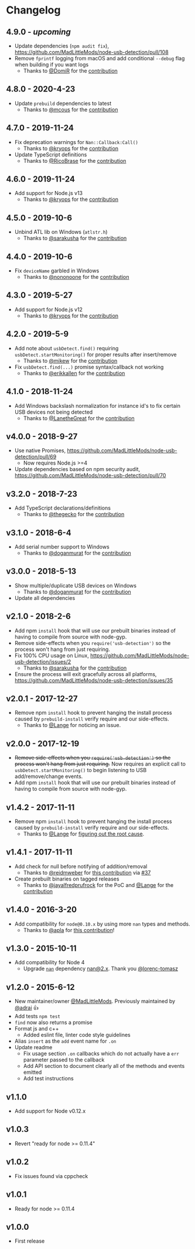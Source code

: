 # Changelog

## 4.9.0 - _upcoming_

- Update dependencies (`npm audit fix`), https://github.com/MadLittleMods/node-usb-detection/pull/108
- Remove `fprintf` logging from macOS and add conditional `--debug` flag when building if you want logs
  - Thanks to [@DomiR](https://github.com/DomiR) for the [contribution](https://github.com/MadLittleMods/node-usb-detection/pull/101)

## 4.8.0 - 2020-4-23

- Update `prebuild` dependencies to latest
  - Thanks to [@mcous](https://github.com/mcous) for the [contribution](https://github.com/MadLittleMods/node-usb-detection/pull/106)

## 4.7.0 - 2019-11-24

- Fix deprecation warnings for `Nan::Callback:Call()`
  - Thanks to [@kryops](https://github.com/kryops) for the [contribution](https://github.com/MadLittleMods/node-usb-detection/pull/93)
- Update TypeScript definitions
  - Thanks to [@RicoBrase](https://github.com/RicoBrase) for the [contribution](https://github.com/MadLittleMods/node-usb-detection/pull/90)

## 4.6.0 - 2019-11-24

- Add support for Node.js v13
  - Thanks to [@kryops](https://github.com/kryops) for the [contribution](https://github.com/MadLittleMods/node-usb-detection/pull/92)

## 4.5.0 - 2019-10-6

- Unbind ATL lib on Windows (`atlstr.h`)
  - Thanks to [@sarakusha](https://github.com/sarakusha) for the [contribution](https://github.com/MadLittleMods/node-usb-detection/pull/84)

## 4.4.0 - 2019-10-6

- Fix `deviceName` garbled in Windows
  - Thanks to [@nononoone](https://github.com/nononoone) for the [contribution](https://github.com/MadLittleMods/node-usb-detection/pull/86)

## 4.3.0 - 2019-5-27

- Add support for Node.js v12
  - Thanks to [@kryops](https://github.com/kryops) for the [contribution](https://github.com/MadLittleMods/node-usb-detection/pull/81)

## 4.2.0 - 2019-5-9

- Add note about `usbDetect.find()` requiring `usbDetect.startMonitoring()` for proper results after insert/remove
  - Thanks to [@mikew](https://github.com/mikew) for the [contribution](https://github.com/MadLittleMods/node-usb-detection/pull/79)
- Fix `usbDetect.find(...)` promise syntax/callback not working
  - Thanks to [@erikkallen](https://github.com/erikkallen) for the [contribution](https://github.com/MadLittleMods/node-usb-detection/pull/74)

## 4.1.0 - 2018-11-24

- Add Windows backslash normalization for instance id's to fix certain USB devices not being detected
  - Thanks to [@LanetheGreat](https://github.com/LanetheGreat) for the [contribution](https://github.com/MadLittleMods/node-usb-detection/pull/73)

## v4.0.0 - 2018-9-27

- Use native Promises, https://github.com/MadLittleMods/node-usb-detection/pull/69
  - Now requires Node.js >=4
- Update dependencies based on npm security audit, https://github.com/MadLittleMods/node-usb-detection/pull/70

## v3.2.0 - 2018-7-23

- Add TypeScript declarations/definitions
  - Thanks to [@thegecko](https://github.com/thegecko) for the [contribution](https://github.com/MadLittleMods/node-usb-detection/pull/66)

## v3.1.0 - 2018-6-4

- Add serial number support to Windows
  - Thanks to [@doganmurat](https://github.com/doganmurat) for the [contribution](https://github.com/MadLittleMods/node-usb-detection/pull/62)

## v3.0.0 - 2018-5-13

- Show multiple/duplicate USB devices on Windows
  - Thanks to [@doganmurat](https://github.com/doganmurat) for the [contribution](https://github.com/MadLittleMods/node-usb-detection/pull/54)
- Update all dependencies

## v2.1.0 - 2018-2-6

- Add npm `install` hook that will use our prebuilt binaries instead of having to compile from source with node-gyp.
- Remove side-effects when you `require('usb-detection')` so the process won't hang from just requiring.
- Fix 100% CPU usage on Linux, https://github.com/MadLittleMods/node-usb-detection/issues/2
  - Thanks to [@sarakusha](https://github.com/sarakusha) for the [contribution](https://github.com/MadLittleMods/node-usb-detection/pull/21)
- Ensure the process will exit gracefully across all platforms, https://github.com/MadLittleMods/node-usb-detection/issues/35

## v2.0.1 - 2017-12-27

- Remove npm `install` hook to prevent hanging the install process caused by `prebuild-install` verify require and our side-effects.
  - Thanks to [@Lange](https://github.com/Lange) for noticing an issue.

## v2.0.0 - 2017-12-19

- ~~Remove side-effects when you `require('usb-detection')` so the process won't hang from just requiring.~~
  Now requires an explicit call to `usbDetect.startMonitoring()` to begin listening to USB add/remove/change events.
- Add npm `install` hook that will use our prebuilt binaries instead of having to compile from source with node-gyp.

## v1.4.2 - 2017-11-11

- Remove npm `install` hook to prevent hanging the install process caused by `prebuild-install` verify require and our side-effects.
  - Thanks to [@Lange](https://github.com/Lange) for [figuring out the root cause](https://github.com/MadLittleMods/node-usb-detection/pull/47#issuecomment-343714022).

## v1.4.1 - 2017-11-11

- Add check for null before notifying of addition/removal
  - Thanks to [@reidmweber](https://github.com/reidmweber) for [this contribution](https://github.com/MadLittleMods/node-usb-detection/pull/32) via [#37](https://github.com/MadLittleMods/node-usb-detection/pull/37)
- Create prebuilt binaries on tagged releases
  - Thanks to [@jayalfredprufrock](https://github.com/jayalfredprufrock) for the PoC and [@Lange](https://github.com/Lange) for the [contribution](https://github.com/MadLittleMods/node-usb-detection/pull/47)

## v1.4.0 - 2016-3-20

- Add compatibility for `node@0.10.x` by using more `nan` types and methods.
  - Thanks to [@apla](https://github.com/apla) for [this contribution](https://github.com/MadLittleMods/node-usb-detection/pull/26)!

## v1.3.0 - 2015-10-11

- Add compatibility for Node 4
  - Upgrade [`nan`](https://www.npmjs.com/package/nan) dependency nan@2.x. Thank you [@lorenc-tomasz](https://github.com/lorenc-tomasz)

## v1.2.0 - 2015-6-12

- New maintainer/owner [@MadLittleMods](https://github.com/MadLittleMods). Previously maintained by [@adrai](https://github.com/adrai) :+1:
- Add tests `npm test`
- `find` now also returns a promise
- Format js and c++
  - Added eslint file, linter code style guidelines
- Alias `insert` as the `add` event name for `.on`
- Update readme
  - Fix usage section `.on` callbacks which do not actually have a `err` parameter passed to the callback
  - Add API section to document clearly all of the methods and events emitted
  - Add test instructions

## v1.1.0

- Add support for Node v0.12.x

## v1.0.3

- Revert "ready for node >= 0.11.4"

## v1.0.2

- Fix issues found via cppcheck

## v1.0.1

- Ready for node >= 0.11.4

## v1.0.0

- First release
